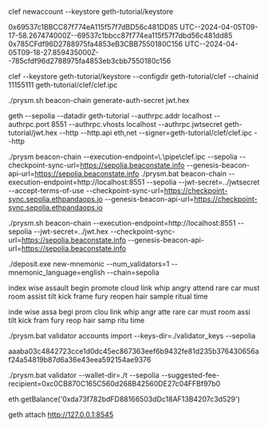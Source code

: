 clef newaccount --keystore geth-tutorial/keystore

0x69537c1BBCC87f774eA115f57f7dBD56c481DD85
UTC--2024-04-05T09-17-58.267474000Z--69537c1bbcc87f774ea115f57f7dbd56c481dd85
0x785CFdf96D2788975fa4853eB3CBB7550180C156
UTC--2024-04-05T09-18-27.859435000Z--785cfdf96d2788975fa4853eb3cbb7550180c156

clef --keystore geth-tutorial/keystore --configdir geth-tutorial/clef --chainid 11155111
geth-tutorial/clef/clef.ipc

./prysm.sh beacon-chain generate-auth-secret
jwt.hex

geth --sepolia --datadir geth-tutorial --authrpc.addr localhost --authrpc.port 8551 --authrpc.vhosts localhost --authrpc.jwtsecret geth-tutorial/jwt.hex --http --http.api eth,net --signer=geth-tutorial/clef/clef.ipc --http

./prysm beacon-chain --execution-endpoint=\\.\pipe\clef.ipc --sepolia --checkpoint-sync-url=https://sepolia.beaconstate.info --genesis-beacon-api-url=https://sepolia.beaconstate.info
./prysm.bat beacon-chain --execution-endpoint=http://localhost:8551 --sepolia --jwt-secret=../jwtsecret --accept-terms-of-use  --checkpoint-sync-url=https://checkpoint-sync.sepolia.ethpandaops.io --genesis-beacon-api-url=https://checkpoint-sync.sepolia.ethpandaops.io

./prysm.sh beacon-chain --execution-endpoint=http://localhost:8551 --sepolia --jwt-secret=../jwt.hex --checkpoint-sync-url=https://sepolia.beaconstate.info --genesis-beacon-api-url=https://sepolia.beaconstate.info

./deposit.exe new-mnemonic --num_validators=1 --mnemonic_language=english --chain=sepolia

index wise assault begin promote cloud link whip angry attend rare car must room assist tilt kick frame fury reopen hair sample ritual time

inde wise assa begi prom clou link whip angr atte rare car must room assi tilt kick fram fury reop hair samp ritu time


./prysm.bat validator accounts import --keys-dir=./validator_keys --sepolia

aaaba03c4842723cce1d0dc45ec867363eef6b9432fe81d235b376430656af24a54819b87d6a36e43eea592154ae9376

./prysm.bat validator --wallet-dir=./t --sepolia --suggested-fee-recipient=0xc0CB870C165C560d268B42560DE27c04FFBf97b0


eth.getBalance('0xda73f782bdFD88166503dDc18AF13B4207c3d529')


geth attach http://127.0.0.1:8545